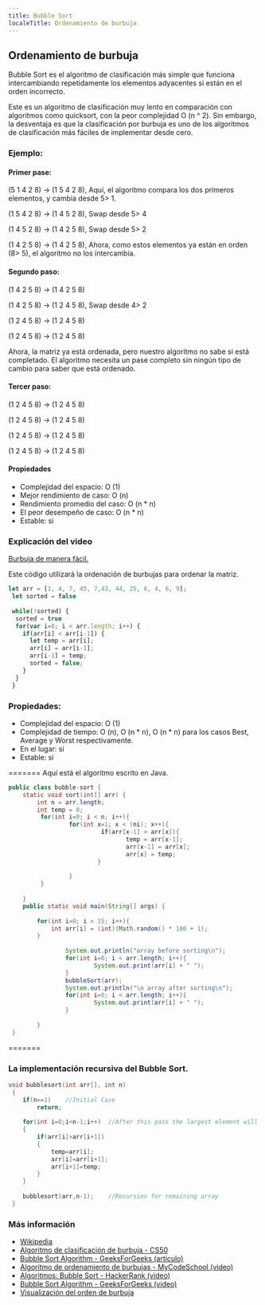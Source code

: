 ```yaml
---
title: Bubble Sort
localeTitle: Ordenamiento de burbuja
---
```

## Ordenamiento de burbuja

Bubble Sort es el algoritmo de clasificación más simple que funciona intercambiando repetidamente los elementos adyacentes si están en el orden incorrecto.

Este es un algoritmo de clasificación muy lento en comparación con algoritmos como quicksort, con la peor complejidad O (n ^ 2). Sin embargo, la desventaja es que la clasificación por burbuja es uno de los algoritmos de clasificación más fáciles de implementar desde cero.

### Ejemplo:

#### Primer pase:

(5 1 4 2 8) -> (1 5 4 2 8), Aquí, el algoritmo compara los dos primeros elementos, y cambia desde 5> 1.

(1 5 4 2 8) -> (1 4 5 2 8), Swap desde 5> 4

(1 4 5 2 8) -> (1 4 2 5 8), Swap desde 5> 2

(1 4 2 5 8) -> (1 4 2 5 8), Ahora, como estos elementos ya están en orden (8> 5), el algoritmo no los intercambia.

#### Segundo paso:

(1 4 2 5 8) -> (1 4 2 5 8)

(1 4 2 5 8) -> (1 2 4 5 8), Swap desde 4> 2

(1 2 4 5 8) -> (1 2 4 5 8)

(1 2 4 5 8) -> (1 2 4 5 8)

Ahora, la matriz ya está ordenada, pero nuestro algoritmo no sabe si está completado. El algoritmo necesita un pase completo sin ningún tipo de cambio para saber que está ordenado.

#### Tercer paso:

(1 2 4 5 8) -> (1 2 4 5 8)

(1 2 4 5 8) -> (1 2 4 5 8)

(1 2 4 5 8) -> (1 2 4 5 8)

(1 2 4 5 8) -> (1 2 4 5 8)

#### Propiedades

*   Complejidad del espacio: O (1)
*   Mejor rendimiento de caso: O (n)
*   Rendimiento promedio del caso: O (n \* n)
*   El peor desempeño de caso: O (n \* n)
*   Estable: si

### Explicación del video

[Burbuja de manera fácil.](https://www.youtube.com/watch?v=Jdtq5uKz-w4)

Este código utilizará la ordenación de burbujas para ordenar la matriz.

```js
let arr = [1, 4, 7, 45, 7,43, 44, 25, 6, 4, 6, 9]; 
 let sorted = false 
 
 while(!sorted) { 
  sorted = true 
  for(var i=0; i < arr.length; i++) { 
    if(arr[i] < arr[i-1]) { 
      let temp = arr[i]; 
      arr[i] = arr[i-1]; 
      arr[i-1] = temp; 
      sorted = false; 
    } 
  } 
 } 
```

### Propiedades:

*   Complejidad del espacio: O (1)
*   Complejidad de tiempo: O (n), O (n \* n), O (n \* n) para los casos Best, Average y Worst respectivamente.
*   En el lugar: si
*   Estable: si

\======= Aquí está el algoritmo escrito en Java.

```java
public class bubble-sort { 
    static void sort(int[] arr) { 
        int n = arr.length; 
        int temp = 0; 
         for(int i=0; i < n; i++){ 
                 for(int x=1; x < (ni); x++){ 
                          if(arr[x-1] > arr[x]){ 
                                 temp = arr[x-1]; 
                                 arr[x-1] = arr[x]; 
                                 arr[x] = temp; 
                         } 
 
                 } 
         } 
 
    } 
    public static void main(String[] args) { 
 
        for(int i=0; i < 15; i++){ 
            int arr[i] = (int)(Math.random() * 100 + 1); 
        } 
 
                System.out.println("array before sorting\n"); 
                for(int i=0; i < arr.length; i++){ 
                        System.out.print(arr[i] + " "); 
                } 
                bubbleSort(arr); 
                System.out.println("\n array after sorting\n"); 
                for(int i=0; i < arr.length; i++){ 
                        System.out.print(arr[i] + " "); 
                } 
 
        } 
 } 
```

\=======

### La implementación recursiva del Bubble Sort.

```c++
void bubblesort(int arr[], int n) 
 { 
    if(n==1)    //Initial Case 
        return; 
 
    for(int i=0;i<n-1;i++)  //After this pass the largest element will move to its desired location. 
    { 
        if(arr[i]>arr[i+1]) 
        { 
            temp=arr[i]; 
            arr[i]=arr[i+1]; 
            arr[i+1]=temp; 
        } 
    } 
 
    bubblesort(arr,n-1);    //Recursion for remaining array 
 } 
```

### Más información

*   [Wikipedia](https://en.wikipedia.org/wiki/Bubble_sort)
*   [Algoritmo de clasificación de burbuja - CS50](https://youtu.be/Ui97-_n5xjo)
*   [Bubble Sort Algorithm - GeeksForGeeks (artículo)](http://www.geeksforgeeks.org/bubble-sort)
*   [Algoritmo de ordenamiento de burbujas - MyCodeSchool (video)](https://www.youtube.com/watch?v=Jdtq5uKz-w4)
*   [Algoritmos: Bubble Sort - HackerRank (video)](https://www.youtube.com/watch?v=6Gv8vg0kcHc)
*   [Bubble Sort Algorithm - GeeksForGeeks (video)](https://www.youtube.com/watch?v=nmhjrI-aW5o)
*   [Visualización del orden de burbuja](https://www.hackerearth.com/practice/algorithms/sorting/bubble-sort/visualize/)